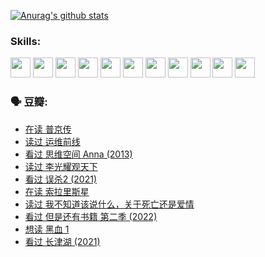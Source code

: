 
[![Anurag's github stats](https://github-readme-stats.vercel.app/api?username=w940853815)](https://github.com/anuraghazra/github-readme-stats)

### Skills:

<code><img height="32" src="https://cdn.jsdelivr.net/npm/simple-icons@v5/icons/python.svg"></code>
<code><img height="32" src="https://cdn.jsdelivr.net/npm/simple-icons@v5/icons/javascript.svg"></code>
<code><img height="32" src="https://cdn.jsdelivr.net/npm/simple-icons@v5/icons/django.svg"></code>
<code><img height="32" src="https://cdn.jsdelivr.net/npm/simple-icons@v5/icons/flask.svg"></code>
<code><img height="32" src="https://cdn.jsdelivr.net/npm/simple-icons@v5/icons/vuetify.svg"></code>
<code><img height="32" src="https://cdn.jsdelivr.net/npm/simple-icons@v5/icons/git.svg"></code>
<code><img height="32" src="https://cdn.jsdelivr.net/npm/simple-icons@v5/icons/docker.svg"></code>
<code><img height="32" src="https://cdn.jsdelivr.net/npm/simple-icons@v5/icons/postgresql.svg"></code>
<code><img height="32" src="https://cdn.jsdelivr.net/npm/simple-icons@v5/icons/elasticsearch.svg"></code>
<code><img height="32" src="https://cdn.jsdelivr.net/npm/simple-icons@v5/icons/macos.svg"></code>
<code><img height="32" src="https://cdn.jsdelivr.net/npm/simple-icons@v5/icons/linux.svg"></code>

### 🗣 豆瓣:

<!-- DOUBAN-ACTIVITIES:START -->
- [在读 普京传](https://www.douban.com/people/136069238/status/3786411478/?_i=46799559)
- [读过 运维前线](https://www.douban.com/people/136069238/status/3786410747/?_i=46799559)
- [看过 思维空间 Anna‎ (2013)](https://www.douban.com/people/136069238/status/3786092531/?_i=46799559)
- [读过 李光耀观天下](https://www.douban.com/people/136069238/status/3779830661/?_i=46799559)
- [看过 误杀2‎ (2021)](https://www.douban.com/people/136069238/status/3779360592/?_i=46799559)
- [在读 索拉里斯星](https://www.douban.com/people/136069238/status/3779002317/?_i=46799559)
- [读过 我不知道该说什么，关于死亡还是爱情](https://www.douban.com/people/136069238/status/3778409279/?_i=46799559)
- [看过 但是还有书籍 第二季‎ (2022)](https://www.douban.com/people/136069238/status/3778351685/?_i=46799559)
- [想读 黑血 1](https://www.douban.com/people/136069238/status/3772430515/?_i=46799559)
- [看过 长津湖‎ (2021)](https://www.douban.com/people/136069238/status/3770847642/?_i=46799559)
<!-- DOUBAN-ACTIVITIES:END -->
<!--
**w940853815/w940853815** is a ✨ _special_ ✨ repository because its `README.md` (this file) appears on your GitHub profile.

Here are some ideas to get you started:

- 🔭 I’m currently working on ...
- 🌱 I’m currently learning ...
- 👯 I’m looking to collaborate on ...
- 🤔 I’m looking for help with ...
- 💬 Ask me about ...
- 📫 How to reach me: ...
- 😄 Pronouns: ...
- ⚡ Fun fact: ...
-->
